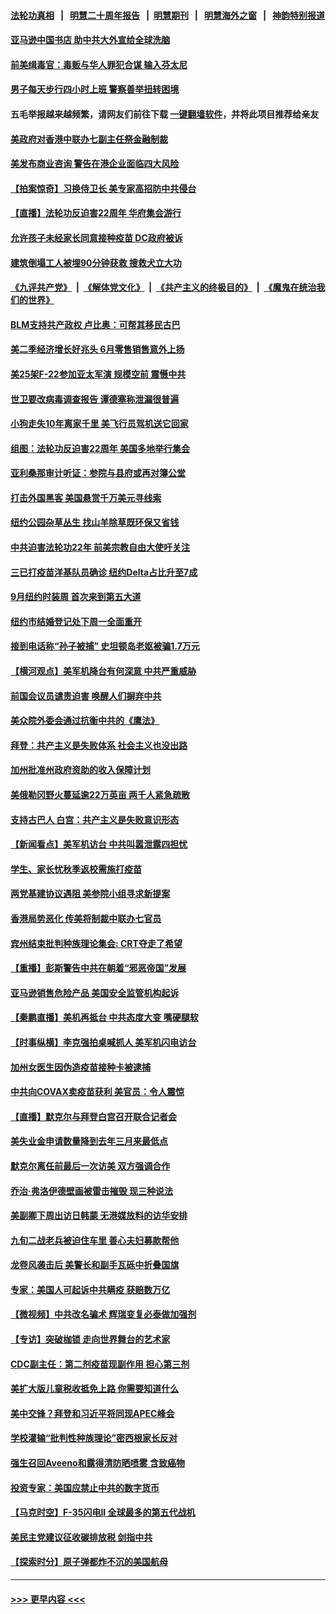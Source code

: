 #### [法轮功真相](https://github.com/gfw-breaker/truth/blob/master/README.md?t=0) &nbsp;&nbsp;|&nbsp;&nbsp; [明慧二十周年报告](https://github.com/gfw-breaker/mh-reports/blob/master/README.md?t=0) &nbsp;&nbsp;|&nbsp;&nbsp;[明慧期刊](https://github.com/gfw-breaker/mh-qikan) &nbsp;&nbsp;|&nbsp;&nbsp; [明慧海外之窗](https://github.com/gfw-breaker/mh-news/blob/master/README.md?t=0) &nbsp;&nbsp;|&nbsp;&nbsp; [神韵特别报道](https://github.com/gfw-breaker/mh-news/blob/master/shenyun.md?t=0)
#### [亚马逊中国书店 助中共大外宣给全球洗脑](../pages/nsc412/n13092542.md?t=07170401) 
#### [前美缉毒官：毒贩与华人罪犯合谋 输入芬太尼](../pages/nsc412/n13094090.md?t=07170401) 
#### [男子每天步行四小时上班 警察善举扭转困境](../pages/nsc412/n13093053.md?t=07170401) 
#### 五毛举报越来越频繁，请网友们前往下载 [一键翻墙软件](https://github.com/gfw-breaker/ssr-accounts)，并将此项目推荐给亲友
#### [美政府对香港中联办七副主任祭金融制裁](../pages/nsc412/n13093952.md?t=07170401) 
#### [美发布商业咨询 警告在港企业面临四大风险](../pages/nsc412/n13093863.md?t=07170401) 
#### [【拍案惊奇】习换侍卫长 美专家高招防中共侵台](../pages/nsc412/n13092447.md?t=07170401) 
#### [【直播】法轮功反迫害22周年 华府集会游行](../pages/nsc412/n13086810.md?t=07170401) 
#### [允许孩子未经家长同意接种疫苗 DC政府被诉](../pages/nsc412/n13093886.md?t=07170401) 
#### [建筑倒塌工人被埋90分钟获救 搜救犬立大功](../pages/nsc412/n13093029.md?t=07170401) 
#### [《九评共产党》](https://github.com/begood0513/9ping.md/blob/master/README.md) &nbsp;|&nbsp; [《解体党文化》](../../../../jtdwh.md/blob/master/README.md)  &nbsp;|&nbsp; [《共产主义的终极目的》](../../../../gczydzjmd.md/blob/master/README.md) &nbsp;|&nbsp; [《魔鬼在统治我们的世界》](../../../../mgztzwmdsj.md/blob/master/README.md) 
#### [BLM支持共产政权 卢比奥：可帮其移民古巴](../pages/nsc412/n13093807.md?t=07170401) 
#### [美二季经济增长好兆头 6月零售销售意外上扬](../pages/nsc412/n13093711.md?t=07170401) 
#### [美25架F-22参加亚太军演 规模空前 震慑中共](../pages/nsc412/n13093658.md?t=07170401) 
#### [世卫要改病毒调查报告 谭德塞称泄漏很普遍](../pages/nsc412/n13093141.md?t=07170401) 
#### [小狗走失10年离家千里 美飞行员驾机送它回家](../pages/nsc412/n13092923.md?t=07170401) 
#### [组图：法轮功反迫害22周年 美国多地举行集会](../pages/nsc412/n13092945.md?t=07170401) 
#### [亚利桑那审计听证：参院与县府或再对簿公堂](../pages/nsc412/n13092844.md?t=07170401) 
#### [打击外国黑客 美国悬赏千万美元寻线索](../pages/nsc412/n13092759.md?t=07170401) 
#### [纽约公园杂草丛生 找山羊除草既环保又省钱](../pages/nsc412/n13092697.md?t=07170401) 
#### [中共迫害法轮功22年 前美宗教自由大使吁关注](../pages/nsc412/n13092202.md?t=07170401) 
#### [三已打疫苗洋基队员确诊 纽约Delta占比升至7成](../pages/nsc412/n13092644.md?t=07170401) 
#### [9月纽约时装周 首次来到第五大道](../pages/nsc412/n13092547.md?t=07170401) 
#### [纽约市结婚登记处下周一全面重开](../pages/nsc412/n13092554.md?t=07170401) 
#### [接到电话称“孙子被捕” 史坦顿岛老妪被骗1.7万元](../pages/nsc412/n13092491.md?t=07170401) 
#### [【横河观点】美军机降台有何深意 中共严重威胁](../pages/nsc412/n13092078.md?t=07170401) 
#### [前国会议员谴责迫害 唤醒人们摒弃中共](../pages/nsc412/n13092230.md?t=07170401) 
#### [美众院外委会通过抗衡中共的《鹰法》](../pages/nsc412/n13092480.md?t=07170401) 
#### [拜登：共产主义是失败体系 社会主义也没出路](../pages/nsc412/n13092437.md?t=07170401) 
#### [加州批准州政府资助的收入保障计划](../pages/nsc412/n13092453.md?t=07170401) 
#### [美俄勒冈野火蔓延逾22万英亩 两千人紧急疏散](../pages/nsc412/n13092359.md?t=07170401) 
#### [支持古巴人 白宫：共产主义是失败意识形态](../pages/nsc412/n13092185.md?t=07170401) 
#### [【新闻看点】美军机访台 中共叫嚣泄露四担忧](../pages/nsc412/n13092023.md?t=07170401) 
#### [学生、家长忧秋季返校需施打疫苗](../pages/nsc412/n13092265.md?t=07170401) 
#### [两党基建协议遇阻 美参院小组寻求新提案](../pages/nsc412/n13092041.md?t=07170401) 
#### [香港局势恶化 传美将制裁中联办七官员](../pages/nsc412/n13092036.md?t=07170401) 
#### [宾州结束批判种族理论集会: CRT夺走了希望](../pages/nsc412/n13092206.md?t=07170401) 
#### [【重播】彭斯警告中共在朝着“邪恶帝国”发展](../pages/nsc412/n13088875.md?t=07170401) 
#### [亚马逊销售危险产品 美国安全监管机构起诉](../pages/nsc412/n13092033.md?t=07170401) 
#### [【秦鹏直播】美机再抵台 中共态度大变 嘴硬腿软](../pages/nsc412/n13092060.md?t=07170401) 
#### [【时事纵横】李克强拍桌喊抓人 美军机闪电访台](../pages/nsc412/n13092035.md?t=07170401) 
#### [加州女医生因伪造疫苗接种卡被逮捕](../pages/nsc412/n13091997.md?t=07170401) 
#### [中共向COVAX卖疫苗获利 美官员：令人震惊](../pages/nsc412/n13091749.md?t=07170401) 
#### [【直播】默克尔与拜登白宫召开联合记者会](../pages/nsc412/n13091984.md?t=07170401) 
#### [美失业金申请数量降到去年三月来最低点](../pages/nsc412/n13091955.md?t=07170401) 
#### [默克尔离任前最后一次访美 双方强调合作](../pages/nsc412/n13091791.md?t=07170401) 
#### [乔治‧弗洛伊德壁画被雷击摧毁 现三种说法](../pages/nsc412/n13091488.md?t=07170401) 
#### [美副卿下周出访日韩蒙 无港媒放料的访华安排](../pages/nsc412/n13091742.md?t=07170401) 
#### [九旬二战老兵被迫住车里 善心夫妇募款帮他](../pages/nsc412/n13091051.md?t=07170401) 
#### [龙卷风袭击后 美警长和副手瓦砾中折叠国旗](../pages/nsc412/n13090936.md?t=07170401) 
#### [专家：美国人可起诉中共瞒疫 获赔数万亿](../pages/nsc412/n13091433.md?t=07170401) 
#### [【微视频】中共改名骗术 辉瑞变复必泰做加强剂](../pages/nsc412/n13091363.md?t=07170401) 
#### [【专访】突破枷锁 走向世界舞台的艺术家](../pages/nsc412/n13089031.md?t=07170401) 
#### [CDC副主任：第二剂疫苗现副作用 担心第三剂](../pages/nsc412/n13089773.md?t=07170401) 
#### [美扩大版儿童税收抵免上路 你需要知道什么](../pages/nsc412/n13091188.md?t=07170401) 
#### [美中交锋？拜登和习近平将同现APEC峰会](../pages/nsc412/n13091246.md?t=07170401) 
#### [学校灌输“批判性种族理论”密西根家长反对](../pages/nsc412/n13090811.md?t=07170401) 
#### [强生召回Aveeno和露得清防晒喷雾 含致癌物](../pages/nsc412/n13091059.md?t=07170401) 
#### [投资专家：美国应禁止中共的数字货币](../pages/nsc412/n13090989.md?t=07170401) 
#### [【马克时空】F-35闪电II 全球最多的第五代战机](../pages/nsc412/n13090777.md?t=07170401) 
#### [美民主党建议征收碳排放税 剑指中共](../pages/nsc412/n13090773.md?t=07170401) 
#### [【探索时分】原子弹都炸不沉的美国航母](../pages/nsc412/n13084764.md?t=07170401) 

----
#### [ >>> 更早内容 <<< ](../indexes/nsc412-earlier.md)
